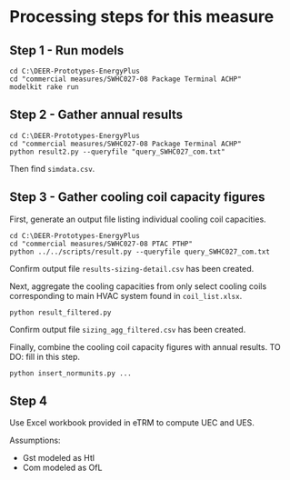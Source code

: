 
# Processing steps for this measure

## Step 1 - Run models

```
cd C:\DEER-Prototypes-EnergyPlus
cd "commercial measures/SWHC027-08 Package Terminal ACHP"
modelkit rake run
```

## Step 2 - Gather annual results

```
cd C:\DEER-Prototypes-EnergyPlus
cd "commercial measures/SWHC027-08 Package Terminal ACHP"
python result2.py --queryfile "query_SWHC027_com.txt"
```

Then find `simdata.csv`.

## Step 3 - Gather cooling coil capacity figures

First, generate an output file listing individual cooling coil capacities.

```
cd C:\DEER-Prototypes-EnergyPlus
cd "commercial measures/SWHC027-08 PTAC PTHP"
python ../../scripts/result.py --queryfile query_SWHC027_com.txt
```

Confirm output file `results-sizing-detail.csv` has been created.

Next, aggregate the cooling capacities from only select cooling coils corresponding to main HVAC system found in `coil_list.xlsx`.

```
python result_filtered.py
```

Confirm output file `sizing_agg_filtered.csv` has been created.

Finally, combine the cooling coil capacity figures with annual results. TO DO: fill in this step.

```
python insert_normunits.py ...
```

## Step 4

Use Excel workbook provided in eTRM to compute UEC and UES.

Assumptions:

- Gst modeled as Htl
- Com modeled as OfL

